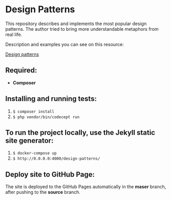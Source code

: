 # Design Patterns

This repository describes and implements the most popular design patterns.
The author tried to bring more understandable metaphors from real life.

Description and examples you can see on this resource:

[Design patterns](https://nixsolutions.github.io/design-patterns/)


Required:
--
* **Composer**

Installing and running tests:
--

1. `$ composer install`
2. `$ php vendor/bin/codecept run`

To run the project locally, use the Jekyll static site generator:
--

1. `$ docker-compose up`
2. `$ http://0.0.0.0:4000/design-patterns/`

Deploy site to GitHub Page:
--

The site is deployed to the GitHub Pages automatically in the **maser** branch,
after pushing to the **source** branch.